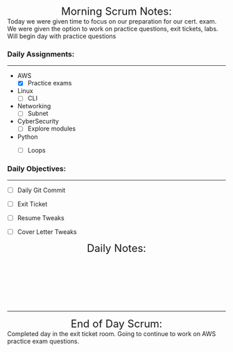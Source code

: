 

   
<font size="+2">
<div align="center">Morning Scrum Notes:</div>
</font>
Today we were given time to focus on our preparation for our cert. exam. We were given the option to work on practice questions, exit tickets, labs. Will begin day with practice questions


### **Daily Assignments:**
___

- AWS
    - [X]  Practice exams

- Linux
    - [ ] CLI

- Networking
    - [ ] Subnet

- CyberSecurity
    - [ ] Explore modules

- Python
    - [ ] Loops


### **Daily Objectives:**

______

- [ ] Daily Git Commit

- [ ] Exit Ticket

- [ ] Resume Tweaks

- [ ] Cover Letter Tweaks

<font size="+2">
<div align="center">Daily Notes:</div>
</font>

</br></br></br></br></br></br>
____

<font size="+2">
<div align="center">End of Day Scrum:</div>
</font>
Completed day in the exit ticket room. Going to continue to work on AWS practice exam questions.
